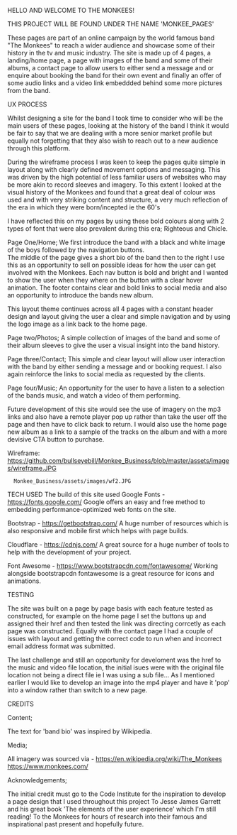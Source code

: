 HELLO AND WELCOME TO THE MONKEES!


THIS PROJECT WILL BE FOUND UNDER THE NAME 'MONKEE_PAGES'

These pages are part of an online campaign by the world famous band "The Monkees" to reach a wider audience
and showcase some of their history in the tv and music industry.
The site is made up of 4 pages, a landing/home page, a page with images of the band and some of their albums, a contact
page to allow users to either send a message and or enquire about booking the band for their own event and finally an offer
of some audio links and a video link embeddded behind some more pictures from the band.

UX PROCESS

Whilst designing a site for the band I took time to consider who will be the main users of these pages,
looking at the history of the band I think it would be fair to say that we are dealing with a more senior
market profile but equally not forgetting that they also wish to reach out to a new audience through this platform.

During the wireframe process I was keen to keep the pages quite simple in layout along with clearly defined movement
options and messaging.  This was driven by the high potential of less familiar users of websites who may be more akin
to record sleeves and imagery.
To this extent I looked at the visual history of the Monkees and found that a great deal of colour was used and with very
striking content and structure, a very much reflection of the era in which they were born/incepted ie the 60's

I have reflected this on my pages by using these bold colours along with 2 types of font that were also prevalent during this
era; Righteous and Chicle.

Page One/Home;  We first introduce the band with a black and white image of the boys followed by the navigation buttons.  
The middle of the page gives a short bio of the band then to the right I use this as an opportunity to sell on possible ideas 
for how the user can get involved with the Monkees.
Each nav button is bold and bright and I wanted to show the user when they where on the button with a clear hover animation.
The footer contains clear and bold links to social media and also an opportunity to introduce the bands new album.

This layout theme continues across all 4 pages with a constant header design and layout giving the user a clear and simple 
navigation and by using the logo image as a link back to the home page.

Page two/Photos; A simple collection of images of the band and some of their album sleeves to give the user a visual insight into the
band history.

Page three/Contact; This simple and clear layout will allow user interaction with the band by either sending a message and or booking
request.  I also again reinforce the links to social media as requested by the clients.

Page four/Music;  An opportunity for the user to have a listen to a selection of the bands music, and watch a video of them performing.

Future development of this site would see the use of imagery on the mp3 links and also have a remote player pop up rather than take the 
user off the page and then have to click back to return.
I would also use the home page new album as a link to a sample of the tracks on the album and with a more devisive CTA button to purchase.

Wireframe: https://github.com/bullseyebill/Monkee_Business/blob/master/assets/images/wireframe.JPG

      Monkee_Business/assets/images/wf2.JPG
    

TECH USED
The build of this site used Google Fonts - https://fonts.google.com/
Google offers an easy and free method to embedding performance-optimized web fonts on the site.

Bootstrap - https://getbootstrap.com/
A huge number of resources which is also responsive and mobile first which helps with page builds.

Cloudflare - https://cdnjs.com/
A great source for a huge number of tools to help with the development of your project.

Font Awesome - https://www.bootstrapcdn.com/fontawesome/
Working alongside bootstrapcdn fontawesome is a great resource for icons and animations.

TESTING

The site was built on a page by page basis with each feature tested as constructed, for example on the home page I set the buttons up and assigned their href and then 
tested the link was directing corrcetly as each page was constructed.
Equally with the contact page I had a couple of issues with layout and getting the correct code to run when and incorrect email address format was submitted.

The last challenge and still an opportunity for develoment was the href to the music and video file location, the initial isues were with the original file location not being
a direct file ie I was using a sub file...
As I mentioned earlier I would like to develop an image into the mp4 player and have it 'pop' into a window rather than switch to a new page.

CREDITS

Content;

The text for 'band bio' was inspired by Wikipedia.

Media;

All imagery was sourced via - https://en.wikipedia.org/wiki/The_Monkees
https://www.monkees.com/


Acknowledgements;

The initial credit must go to the Code Institute for the inspiration to develop a page design that I used throughout this project
To Jesse James Garrett and his great book 'The elements of the user experience' which I'm still reading!
To the Monkees for hours of research into their famous and inspirational past present and hopefully future.

